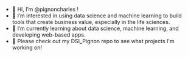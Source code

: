 - 👋 Hi, I’m @pignoncharles !
- 👀 I’m interested in using data science and machine learning to build tools that create business value, especially in the life sciences.
- 🌱 I’m currently learning about data science, machine learning, and developing web-based apps.
- 💞️ Please check out my DSI_Pignon repo to see what projects I'm working on!

<!---
pignoncharles/pignoncharles is a ✨ special ✨ repository because its `README.md` (this file) appears on your GitHub profile.
You can click the Preview link to take a look at your changes.
--->
